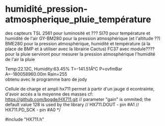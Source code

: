 # humidité_pression-atmospherique_pluie_température

des capteurs 
TSL 2561  pour luminosité et ???
SI70   pour température et humidité de l'air 
GY-BM280 pour la pression atmosphérique (et l'altitude ??)
BME280 pour la pression atmosphérique, humidité et température (à la place de BMP et à utiliser avec la librairie Cactus)
FC37 avec module???? pour la pluie
serviront pour mesurer la pression atmosphérique 
l'humidité de l'air
la pluie

Temp:22.12C, Humidity:63.45% T=-141.51Â°C P=ovfmBar A=-180058960.00m Rain=255   
obtenu avec le programme baro de jody
  

Cellule de charge et ampli hx711
permet à partir d'un jauge d econtrainte, d'avoir accés a la moyenne des masses
cf: https://github.com/bogde/HX711.git
 // parameter "gain" is ommited; the default value 128 is used by the library
  // HX711.DOUT  - pin #A1
  // HX711.PD_SCK - pin #A0
*/

#include "HX711.h"
